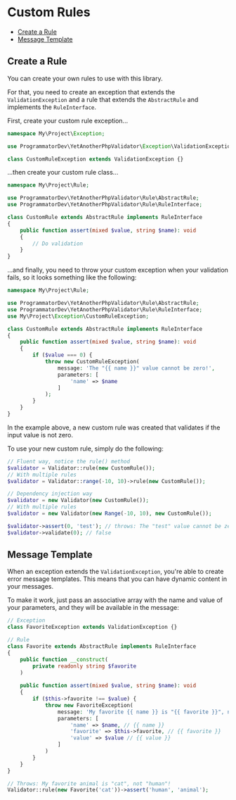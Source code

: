 # Custom Rules

- [Create a Rule](#create-a-rule)
- [Message Template](#message-template)

## Create a Rule

You can create your own rules to use with this library. 

For that, you need to create an exception that extends the `ValidationException` and a rule that extends the `AbstractRule` and implements the `RuleInterface`.

First, create your custom rule exception...

```php
namespace My\Project\Exception;

use ProgrammatorDev\YetAnotherPhpValidator\Exception\ValidationException;

class CustomRuleException extends ValidationException {}
```

...then create your custom rule class...

```php
namespace My\Project\Rule;

use ProgrammatorDev\YetAnotherPhpValidator\Rule\AbstractRule;
use ProgrammatorDev\YetAnotherPhpValidator\Rule\RuleInterface;

class CustomRule extends AbstractRule implements RuleInterface
{
    public function assert(mixed $value, string $name): void
    {
        // Do validation
    }
}
```

...and finally, you need to throw your custom exception when your validation fails, so it looks something like the following:

```php
namespace My\Project\Rule;

use ProgrammatorDev\YetAnotherPhpValidator\Rule\AbstractRule;
use ProgrammatorDev\YetAnotherPhpValidator\Rule\RuleInterface;
use My\Project\Exception\CustomRuleException;

class CustomRule extends AbstractRule implements RuleInterface
{
    public function assert(mixed $value, string $name): void
    {
        if ($value === 0) {
            throw new CustomRuleException(
                message: 'The "{{ name }}" value cannot be zero!',
                parameters: [
                    'name' => $name
                ]               
            );
        }
    }
}
```

In the example above, a new custom rule was created that validates if the input value is not zero.

To use your new custom rule, simply do the following:

```php
// Fluent way, notice the rule() method
$validator = Validator::rule(new CustomRule());
// With multiple rules
$validator = Validator::range(-10, 10)->rule(new CustomRule());

// Dependency injection way
$validator = new Validator(new CustomRule());
// With multiple rules
$validator = new Validator(new Range(-10, 10), new CustomRule());

$validator->assert(0, 'test'); // throws: The "test" value cannot be zero!
$validator->validate(0); // false
```

## Message Template

When an exception extends the `ValidationException`, you're able to create error message templates.
This means that you can have dynamic content in your messages.

To make it work, just pass an associative array with the name and value of your parameters, and they will be available in the message:

```php
// Exception
class FavoriteException extends ValidationException {}

// Rule
class Favorite extends AbstractRule implements RuleInterface
{
    public function __construct(
        private readonly string $favorite
    )
    
    public function assert(mixed $value, string $name): void
    {
        if ($this->favorite !== $value) {
            throw new FavoriteException(
                message: 'My favorite {{ name }} is "{{ favorite }}", not "{{ value }}"!',
                parameters: [
                    'name' => $name, // {{ name }}
                    'favorite' => $this->favorite, // {{ favorite }}
                    'value' => $value // {{ value }}
                ]
            )
        }
    }
}

// Throws: My favorite animal is "cat", not "human"!
Validator::rule(new Favorite('cat'))->assert('human', 'animal');
```